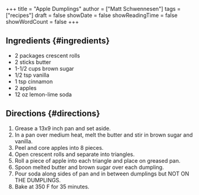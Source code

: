 +++
title = "Apple Dumplings"
author = ["Matt Schwennesen"]
tags = ["recipes"]
draft = false
showDate = false
showReadingTime = false
showWordCount = false
+++

## Ingredients {#ingredients}

-   2 packages crescent rolls
-   2 sticks butter
-   1-1/2 cups brown sugar
-   1/2 tsp vanilla
-   1 tsp cinnamon
-   2 apples
-   12 oz lemon-lime soda


## Directions {#directions}

1.  Grease a 13x9 inch pan and set aside.
2.  In a pan over medium heat, melt the butter and stir in brown sugar and
    vanilla.
3.  Peel and core apples into 8 pieces.
4.  Open crescent rolls and separate into triangles.
5.  Roll a piece of apple into each triangle and place on greased pan.
6.  Spoon melted butter and brown sugar over each dumpling.
7.  Pour soda along sides of pan and in between dumplings but NOT ON THE
    DUMPLINGS.
8.  Bake at 350 F for 35 minutes.
